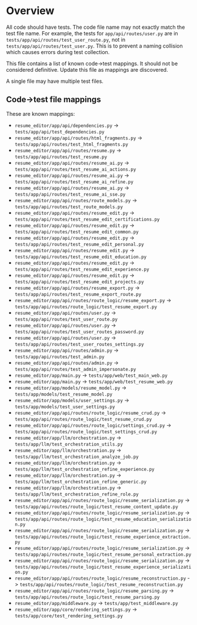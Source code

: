 # Overview

All code should have tests. The code file name may not exactly match the test file name. For example, the tests for `app/api/routes/user.py` are in `tests/app/api/routes/test_user_route.py`, not in `tests/app/api/routes/test_user.py`. This is to prevent a naming collision which causes errors during test collection.

This file contains a list of known code->test mappings. It should not be considered definitive. Update this file as mappings are discovered.

A single file may have multiple test files.

## Code->test file mappings

These are known mappings:

- `resume_editor/app/api/dependencies.py` -> `tests/app/api/test_dependencies.py`
- `resume_editor/app/api/routes/html_fragments.py` -> `tests/app/api/routes/test_html_fragments.py`
- `resume_editor/app/api/routes/resume.py` -> `tests/app/api/routes/test_resume.py`
- `resume_editor/app/api/routes/resume_ai.py` -> `tests/app/api/routes/test_resume_ai_actions.py`
- `resume_editor/app/api/routes/resume_ai.py` -> `tests/app/api/routes/test_resume_ai_refine.py`
- `resume_editor/app/api/routes/resume_ai.py` -> `tests/app/api/routes/test_resume_ai_sse.py`
- `resume_editor/app/api/routes/route_models.py` -> `tests/app/api/routes/test_route_models.py`
- `resume_editor/app/api/routes/resume_edit.py` -> `tests/app/api/routes/test_resume_edit_certifications.py`
- `resume_editor/app/api/routes/resume_edit.py` -> `tests/app/api/routes/test_resume_edit_common.py`
- `resume_editor/app/api/routes/resume_edit.py` -> `tests/app/api/routes/test_resume_edit_personal.py`
- `resume_editor/app/api/routes/resume_edit.py` -> `tests/app/api/routes/test_resume_edit_education.py`
- `resume_editor/app/api/routes/resume_edit.py` -> `tests/app/api/routes/test_resume_edit_experience.py`
- `resume_editor/app/api/routes/resume_edit.py` -> `tests/app/api/routes/test_resume_edit_projects.py`
- `resume_editor/app/api/routes/resume_export.py` -> `tests/app/api/routes/test_resume_export_route.py`
- `resume_editor/app/api/routes/route_logic/resume_export.py` -> `tests/app/api/routes/route_logic/test_resume_export.py`
- `resume_editor/app/api/routes/user.py` -> `tests/app/api/routes/test_user_route.py`
- `resume_editor/app/api/routes/user.py` -> `tests/app/api/routes/test_user_routes_password.py`
- `resume_editor/app/api/routes/user.py` -> `tests/app/api/routes/test_user_routes_settings.py`
- `resume_editor/app/api/routes/admin.py` -> `tests/app/api/routes/test_admin.py`
- `resume_editor/app/api/routes/admin.py` -> `tests/app/api/routes/test_admin_impersonate.py`
- `resume_editor/app/main.py` -> `tests/app/web/test_main_web.py`
- `resume_editor/app/main.py` -> `tests/app/web/test_resume_web.py`
- `resume_editor/app/models/resume_model.py` -> `tests/app/models/test_resume_model.py`
- `resume_editor/app/models/user_settings.py` -> `tests/app/models/test_user_settings.py`
- `resume_editor/app/api/routes/route_logic/resume_crud.py` -> `tests/app/api/routes/route_logic/test_resume_crud.py`
- `resume_editor/app/api/routes/route_logic/settings_crud.py` -> `tests/app/api/routes/route_logic/test_settings_crud.py`
- `resume_editor/app/llm/orchestration.py` -> `tests/app/llm/test_orchestration_utils.py`
- `resume_editor/app/llm/orchestration.py` -> `tests/app/llm/test_orchestration_analyze_job.py`
- `resume_editor/app/llm/orchestration.py` -> `tests/app/llm/test_orchestration_refine_experience.py`
- `resume_editor/app/llm/orchestration.py` -> `tests/app/llm/test_orchestration_refine_generic.py`
- `resume_editor/app/llm/orchestration.py` -> `tests/app/llm/test_orchestration_refine_role.py`
- `resume_editor/app/api/routes/route_logic/resume_serialization.py` -> `tests/app/api/routes/route_logic/test_resume_content_update.py`
- `resume_editor/app/api/routes/route_logic/resume_serialization.py` -> `tests/app/api/routes/route_logic/test_resume_education_serialization.py`
- `resume_editor/app/api/routes/route_logic/resume_serialization.py` -> `tests/app/api/routes/route_logic/test_resume_experience_extraction.py`
- `resume_editor/app/api/routes/route_logic/resume_serialization.py` -> `tests/app/api/routes/route_logic/test_resume_personal_extraction.py`
- `resume_editor/app/api/routes/route_logic/resume_serialization.py` -> `tests/app/api/routes/route_logic/test_resume_experience_serialization.py`
- `resume_editor/app/api/routes/route_logic/resume_reconstruction.py` -> `tests/app/api/routes/route_logic/test_resume_reconstruction.py`
- `resume_editor/app/api/routes/route_logic/resume_parsing.py` -> `tests/app/api/routes/route_logic/test_resume_parsing.py`
- `resume_editor/app/middleware.py` -> `tests/app/test_middleware.py`
- `resume_editor/app/core/rendering_settings.py` -> `tests/app/core/test_rendering_settings.py`
